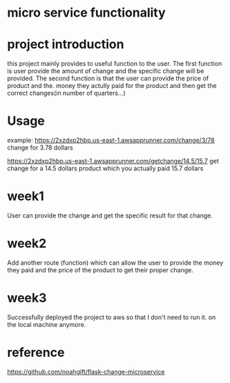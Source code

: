 # micro service functionality
# project introduction
this project mainly provides to useful  function to the user. The first function is user provide the amount of change and the specific change will be provided. The second function is that the user can provide the price of product and the. money they actully paid for the product and then get the correct changes(in number of quarters...)
# Usage
example:
https://2xzdxp2hbp.us-east-1.awsapprunner.com/change/3/78
change for 3.78 dollars

https://2xzdxp2hbp.us-east-1.awsapprunner.com/getchange/14.5/15.7
get change for a 14.5 dollars product which you actually paid 15.7 dollars
# week1
User can provide the change and get the specific result for that change.
# week2
Add another route (function) which can allow the user to provide the money they paid and the price of the product to get their proper change.
# week3
Successfully deployed the project to aws so that I don't need to run it. on the local machine anymore.


# reference
https://github.com/noahgift/flask-change-microservice
